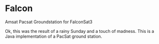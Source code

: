 # Falcon
Amsat Pacsat Groundstation for FalconSat3

Ok, this was the result of a rainy Sunday and a touch of madness.  This is a Java implementation of a PacSat ground station.
